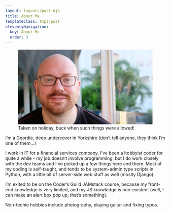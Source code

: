 ```yaml
---
layout: layouts/post.njk
title: About Me
templateClass: tmpl-post
eleventyNavigation:
  key: About Me
  order: 3
---
```



<figure class="figure">
  <img src="../img/rich.jpg" class="img-fluid" alt="Picture of Rich, who runs his blog">
  <figcaption class="figure-caption">
   Taken on holiday, back when such things were allowed!
  </figcaption>
</figure>


<p class="mt-3">
  I’m a Geordie, deep undercover in Yorkshire (don’t tell anyone, they think I’m one of them…)
  
  I work in IT for a financial services company. I’ve been a hobbyist coder for quite a while - my job doesn’t involve programming, but I do work closely with the dev teams and I’ve picked up a few things here and there. Most of my coding is self-taught, and tends to be system-admin type scripts in Python, with a little bit of server-side web stuff as well (mostly Django).
  
  I’m exited to be on the Coder’s Guild JAMstack course, because my front-end knowledge is very limited, and my JS knowledge is non-existent (well, I can make an alert box pop up, that’s something).
  
  Non-techie hobbies include photography, playing guitar and fixing typos.
</p>